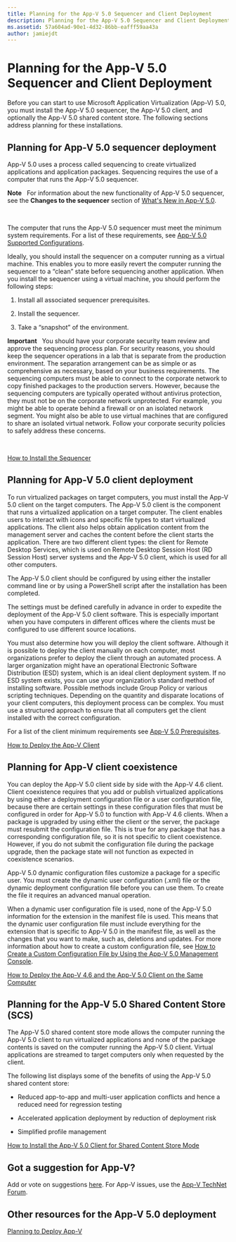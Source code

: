 ```yaml
---
title: Planning for the App-V 5.0 Sequencer and Client Deployment
description: Planning for the App-V 5.0 Sequencer and Client Deployment
ms.assetid: 57a604ad-90e1-4d32-86bb-eafff59aa43a
author: jamiejdt
---
```


# Planning for the App-V 5.0 Sequencer and Client Deployment


Before you can start to use Microsoft Application Virtualization (App-V) 5.0, you must install the App-V 5.0 sequencer, the App-V 5.0 client, and optionally the App-V 5.0 shared content store. The following sections address planning for these installations.

## Planning for App-V 5.0 sequencer deployment


App-V 5.0 uses a process called sequencing to create virtualized applications and application packages. Sequencing requires the use of a computer that runs the App-V 5.0 sequencer.

**Note**  
For information about the new functionality of App-V 5.0 sequencer, see the **Changes to the sequencer** section of [What's New in App-V 5.0](whats-new-in-app-v-50.md).

 

The computer that runs the App-V 5.0 sequencer must meet the minimum system requirements. For a list of these requirements, see [App-V 5.0 Supported Configurations](app-v-50-supported-configurations.md).

Ideally, you should install the sequencer on a computer running as a virtual machine. This enables you to more easily revert the computer running the sequencer to a “clean” state before sequencing another application. When you install the sequencer using a virtual machine, you should perform the following steps:

1.  Install all associated sequencer prerequisites.

2.  Install the sequencer.

3.  Take a “snapshot” of the environment.

**Important**  
You should have your corporate security team review and approve the sequencing process plan. For security reasons, you should keep the sequencer operations in a lab that is separate from the production environment. The separation arrangement can be as simple or as comprehensive as necessary, based on your business requirements. The sequencing computers must be able to connect to the corporate network to copy finished packages to the production servers. However, because the sequencing computers are typically operated without antivirus protection, they must not be on the corporate network unprotected. For example, you might be able to operate behind a firewall or on an isolated network segment. You might also be able to use virtual machines that are configured to share an isolated virtual network. Follow your corporate security policies to safely address these concerns.

 

[How to Install the Sequencer](how-to-install-the-sequencer-beta-gb18030.md)

## Planning for App-V 5.0 client deployment


To run virtualized packages on target computers, you must install the App-V 5.0 client on the target computers. The App-V 5.0 client is the component that runs a virtualized application on a target computer. The client enables users to interact with icons and specific file types to start virtualized applications. The client also helps obtain application content from the management server and caches the content before the client starts the application. There are two different client types: the client for Remote Desktop Services, which is used on Remote Desktop Session Host (RD Session Host) server systems and the App-V 5.0 client, which is used for all other computers.

The App-V 5.0 client should be configured by using either the installer command line or by using a PowerShell script after the installation has been completed.

The settings must be defined carefully in advance in order to expedite the deployment of the App-V 5.0 client software. This is especially important when you have computers in different offices where the clients must be configured to use different source locations.

You must also determine how you will deploy the client software. Although it is possible to deploy the client manually on each computer, most organizations prefer to deploy the client through an automated process. A larger organization might have an operational Electronic Software Distribution (ESD) system, which is an ideal client deployment system. If no ESD system exists, you can use your organization’s standard method of installing software. Possible methods include Group Policy or various scripting techniques. Depending on the quantity and disparate locations of your client computers, this deployment process can be complex. You must use a structured approach to ensure that all computers get the client installed with the correct configuration.

For a list of the client minimum requirements see [App-V 5.0 Prerequisites](app-v-50-prerequisites.md).

[How to Deploy the App-V Client](how-to-deploy-the-app-v-client-gb18030.md)

## <a href="" id="bkmk-client-coexist"></a>Planning for App-V client coexistence


You can deploy the App-V 5.0 client side by side with the App-V 4.6 client. Client coexistence requires that you add or publish virtualized applications by using either a deployment configuration file or a user configuration file, because there are certain settings in these configuration files that must be configured in order for App-V 5.0 to function with App-V 4.6 clients. When a package is upgraded by using either the client or the server, the package must resubmit the configuration file. This is true for any package that has a corresponding configuration file, so it is not specific to client coexistence. However, if you do not submit the configuration file during the package upgrade, then the package state will not function as expected in coexistence scenarios.

App-V 5.0 dynamic configuration files customize a package for a specific user. You must create the dynamic user configuration (.xml) file or the dynamic deployment configuration file before you can use them. To create the file it requires an advanced manual operation.

When a dynamic user configuration file is used, none of the App-V 5.0 information for the extension in the manifest file is used. This means that the dynamic user configuration file must include everything for the extension that is specific to App-V 5.0 in the manifest file, as well as the changes that you want to make, such as, deletions and updates. For more information about how to create a custom configuration file, see [How to Create a Custom Configuration File by Using the App-V 5.0 Management Console](how-to-create-a-custom-configuration-file-by-using-the-app-v-50-management-console.md).

[How to Deploy the App-V 4.6 and the App-V 5.0 Client on the Same Computer](how-to-deploy-the-app-v-46-and-the-app-v--50-client-on-the-same-computer.md)

## <a href="" id="bkmk-plan-for-scs"></a>Planning for the App-V 5.0 Shared Content Store (SCS)


The App-V 5.0 shared content store mode allows the computer running the App-V 5.0 client to run virtualized applications and none of the package contents is saved on the computer running the App-V 5.0 client. Virtual applications are streamed to target computers only when requested by the client.

The following list displays some of the benefits of using the App-V 5.0 shared content store:

-   Reduced app-to-app and multi-user application conflicts and hence a reduced need for regression testing

-   Accelerated application deployment by reduction of deployment risk

-   Simplified profile management

[How to Install the App-V 5.0 Client for Shared Content Store Mode](how-to-install-the-app-v-50-client-for-shared-content-store-mode.md)

## Got a suggestion for App-V?


Add or vote on suggestions [here](http://appv.uservoice.com/forums/280448-microsoft-application-virtualization). For App-V issues, use the [App-V TechNet Forum](https://social.technet.microsoft.com/Forums/home?forum=mdopappv).

## <a href="" id="other-resources-for-the-app-v-5-0-deployment-"></a>Other resources for the App-V 5.0 deployment


[Planning to Deploy App-V](planning-to-deploy-app-v.md)

 

 





